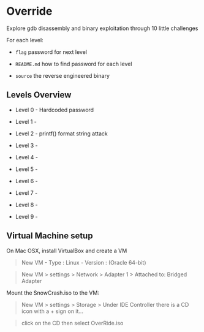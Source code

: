 # Override


Explore gdb disassembly and binary exploitation through 10 little challenges

For each level:

* ```flag``` password for next level

* ```README.md``` how to find password for each level

* ```source``` the reverse engineered binary

## Levels Overview

* Level 0 - Hardcoded password

* Level 1 - 

* Level 2 - printf() format string attack

* Level 3 - 

* Level 4 - 

* Level 5 - 

* Level 6 - 

* Level 7 - 

* Level 8 - 

* Level 9 - 

## Virtual Machine setup

On Mac OSX, install VirtualBox and create a VM

> New VM - Type : Linux - Version : (Oracle 64-bit)

> New VM > settings > Network > Adapter 1 > Attached to: Bridged Adapter

Mount the SnowCrash.iso to the VM:

> New VM > settings > Storage > Under IDE Controller there is a CD icon with a + sign on it...

> click on the CD then select OverRide.iso

